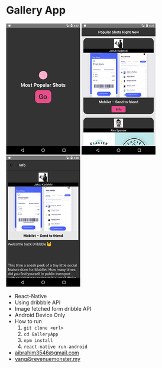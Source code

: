 # Gallery App

![Home Screen](./images/screenshot1.png) ![Shots Screen](./images/screenshot2.png) ![Info Screen](./images/screenshot3.png)

* React-Native
* Using dribbble API
* Image fetched form dribble API
* Android Device Only
* How to run
  1. `git clone <url>`
  2. `cd GalleryApp`
  3. `npm install`
  4. `react-native run-android`
* aibrahim3546@gmail.com
* [yang@revenuemonster.my](yang@revenuemonster.my)
